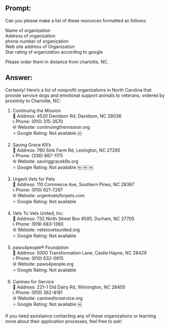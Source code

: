 ## Prompt:

Can you please make a list of these resources formatted as follows:

Name of organization  
Address of organization  
phone number of organization  
Web site address of Organization  
Star rating of organization according to google

Please order them in distance from charlotte, NC.

## Answer:

Certainly! Here’s a list of nonprofit organizations in North Carolina that provide service dogs and emotional support animals to veterans, ordered by proximity to Charlotte, NC:

1. Continuing the Mission  
   📍 Address: 4520 Davidson Rd, Davidson, NC 28036  
   📞 Phone: (910) 315-3570  
   🌐 Website: continuingthemission.org<br/>
   ⭐ Google Rating: Not available ￼

2. Saving Grace K9’s  
   📍 Address: 760 Sink Farm Rd, Lexington, NC 27295  
   📞 Phone: (336) 867-1175  
   🌐 Website: savinggracek9s.org  
   ⭐ Google Rating: Not available ￼ ￼ ￼

3. Urgent Vets for Pets  
   📍 Address: 110 Commerce Ave, Southern Pines, NC 28387  
   📞 Phone: (910) 621-7297  
   🌐 Website: urgentvetsforpets.com  
   ⭐ Google Rating: Not available

4. Vets To Vets United, Inc.  
   📍 Address: 732 Ninth Street Box #595, Durham, NC 27705  
   📞 Phone: (919) 683-1360  
   🌐 Website: vetstovetsunited.org  
   ⭐ Google Rating: Not available

5. paws4people® Foundation  
   📍 Address: 5000 Transformation Lane, Castle Hayne, NC 28429  
   📞 Phone: (910) 632-0615  
   🌐 Website: paws4people.org  
   ⭐ Google Rating: Not available

6. Canines for Service  
   📍 Address: 221-1 Old Dairy Rd, Wilmington, NC 28405  
   📞 Phone: (910) 362-8181  
   🌐 Website: caninesforservice.org  
   ⭐ Google Rating: Not available ￼

If you need assistance contacting any of these organizations or learning more about their application processes, feel free to ask!
